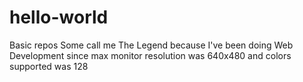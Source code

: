 # hello-world
Basic repos
Some call me The Legend because I've been doing Web Development since max monitor resolution was 640x480 and colors supported was 128
